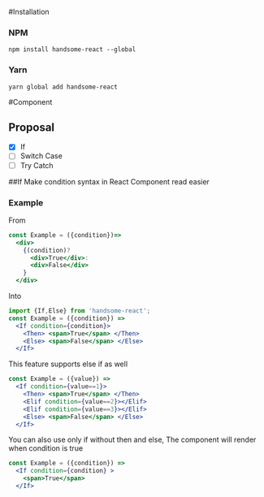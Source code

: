 #Installation

### NPM
```
npm install handsome-react --global
```
### Yarn
```
yarn global add handsome-react
```

#Component
## Proposal
- [x] If
- [ ] Switch Case
- [ ] Try Catch

##If
Make condition syntax in React Component read easier

### Example

From

```jsx
const Example = ({condition})=>
  <div>
    {(condition)?
      <div>True</div>:
      <div>False</div>
    }
  </div>
```

Into
```jsx
import {If,Else} from 'handsome-react';
const Example = ({condition}) =>
  <If condition={condition}>
    <Then> <span>True</span> </Then>
    <Else> <span>False</span> </Else>
  </If>
```

This feature supports else if as well

```jsx
const Example = ({value}) =>
  <If condition={value==1}>
    <Then> <span>True</span> </Then>
    <Elif condition={value==2}></Elif>
    <Elif condition={value==3}></Elif>
    <Else> <span>False</span> </Else>
  </If>
```

You can also use only if without then and else, The component will render when condition is true

```jsx
const Example = ({condition}) =>
  <If condition={condition} >
    <span>True</span>
  </If>
```

